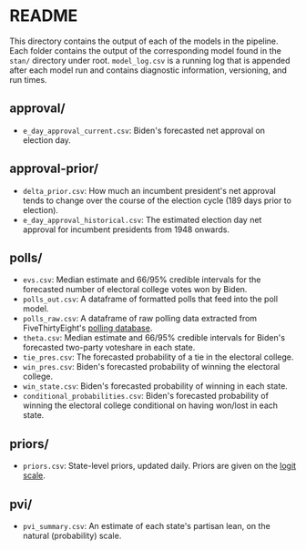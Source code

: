 # README

This directory contains the output of each of the models in the pipeline. Each folder contains the output of the corresponding model found in the `stan/` directory under root. `model_log.csv` is a running log that is appended after each model run and contains diagnostic information, versioning, and run times. 

## approval/

* `e_day_approval_current.csv`: Biden's forecasted net approval on election day.

## approval-prior/

* `delta_prior.csv`: How much an incumbent president's net approval tends to change over the course of the election cycle (189 days prior to election).
* `e_day_approval_historical.csv`: The estimated election day net approval for incumbent presidents from 1948 onwards.

## polls/

* `evs.csv`: Median estimate and 66/95% credible intervals for the forecasted number of electoral college votes won by Biden.
* `polls_out.csv`: A dataframe of formatted polls that feed into the poll model.
* `polls_raw.csv`: A dataframe of raw polling data extracted from FiveThirtyEight's [polling database](https://github.com/fivethirtyeight/data/tree/master/polls).
* `theta.csv`: Median estimate and 66/95% credible intervals for Biden's forecasted two-party voteshare in each state.
* `tie_pres.csv`: The forecasted probability of a tie in the electoral college.
* `win_pres.csv`: Biden's forecasted probability of winning the electoral college.
* `win_state.csv`: Biden's forecasted probability of winning in each state.
* `conditional_probabilities.csv`: Biden's forecasted probability of winning the electoral college conditional on having won/lost in each state.

## priors/

* `priors.csv`: State-level priors, updated daily. Priors are given on the [logit scale](https://en.wikipedia.org/wiki/Logit).

## pvi/

* `pvi_summary.csv`: An estimate of each state's partisan lean, on the natural (probability) scale.
